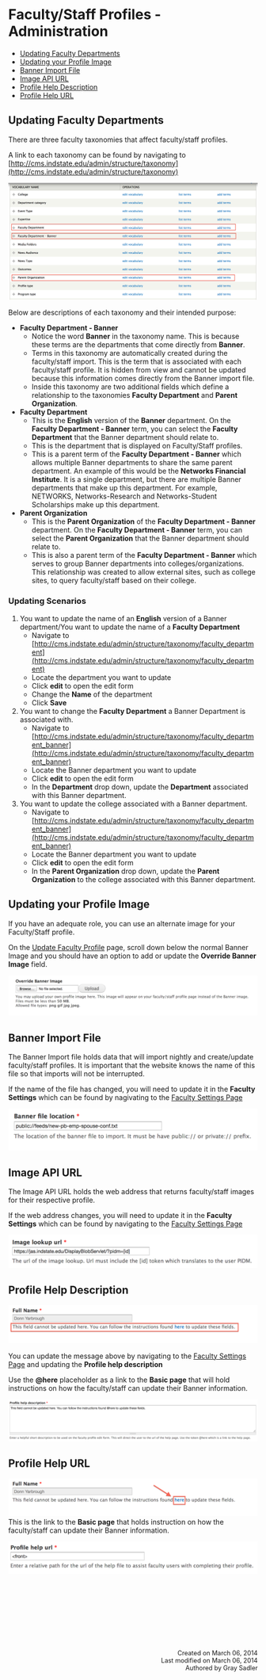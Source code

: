 # Faculty/Staff Profiles - Administration

* [Updating Faculty Departments](#updating-faculty-departments)
* [Updating your Profile Image](#updating-your-profile-image)
* [Banner Import File](#banner-import-file)
* [Image API URL](#image-api-url)
* [Profile Help Description](#profile-help-description)
* [Profile Help URL](#profile-help-url)

## Updating Faculty Departments

There are three faculty taxonomies that affect faculty/staff profiles.

A link to each taxonomy can be found by navigating to [http://cms.indstate.edu/admin/structure/taxonomy](http://cms.indstate.edu/admin/structure/taxonomy)

![Faculty Taxonomies](../assets/images/TaxonomyVocabList.png "Faculty Taxonomies")

Below are descriptions of each taxonomy and their intended purpose:

* **Faculty Department - Banner**
	* Notice the word **Banner** in the taxonomy name. This is because these terms are the departments that come directly from **Banner**.
	* Terms in this taxonomy are automatically created during the faculty/staff import. This is the term that is associated with each faculty/staff profile. It is hidden from view and cannot be updated because this information comes directly from the Banner import file.
	* Inside this taxonomy are two additional fields which define a relationship to the taxonomies **Faculty Department** and **Parent Organization**.
* **Faculty Department**
	* This is the **English** version of the **Banner** department. On the **Faculty Department - Banner** term, you can select the **Faculty Department** that the Banner department should relate to.
	* This is the department that is displayed on Faculty/Staff profiles.
	* This is a parent term of the **Faculty Department - Banner** which allows multiple Banner departments to share the same parent department. An example of this would be the **Networks Financial Institute**. It is a single department, but there are multiple Banner departments that make up this department. For example, NETWORKS, Networks-Research and Networks-Student Scholarships make up this department.
* **Parent Organization**
	* This is the **Parent Organization** of the **Faculty Department - Banner** department. On the **Faculty Department - Banner** term, you can select the **Parent Organization** that the Banner department should relate to.
	* This is also a parent term of the **Faculty Department - Banner** which serves to group Banner departments into colleges/organizations. This relationship was created to allow external sites, such as college sites, to query faculty/staff based on their college.

### Updating Scenarios
1. You want to update the name of an **English** version of a Banner department/You want to update the name of a **Faculty Department**
	* Navigate to [http://cms.indstate.edu/admin/structure/taxonomy/faculty_department](http://cms.indstate.edu/admin/structure/taxonomy/faculty_department)
	* Locate the department you want to update
	* Click **edit** to open the edit form
	* Change the **Name** of the department
	* Click **Save**
2. You want to change the **Faculty Department** a Banner Department is associated with.
	* Navigate to [http://cms.indstate.edu/admin/structure/taxonomy/faculty_department_banner](http://cms.indstate.edu/admin/structure/taxonomy/faculty_department_banner)
	* Locate the Banner department you want to update
	* Click **edit** to open the edit form
	* In the **Department** drop down, update the **Department** associated with this Banner department.
3. You want to update the college associated with a Banner department.
	* Navigate to [http://cms.indstate.edu/admin/structure/taxonomy/faculty_department_banner](http://cms.indstate.edu/admin/structure/taxonomy/faculty_department_banner)
	* Locate the Banner department you want to update
	* Click **edit** to open the edit form
	* In the **Parent Organization** drop down, update the **Parent Organization** to the college associated with this Banner department.

## Updating your Profile Image

If you have an adequate role, you can use an alternate image for your Faculty/Staff profile.

On the [Update Faculty Profile](http://cms.indstate.edu/admin/faculty-edit) page, scroll down below the normal Banner Image and you should have an option to add or update the **Override Banner Image** field.

![OverrideBannerImage](../assets/images/OverrideBannerImage.png "Override Banner Image")

## Banner Import File

The Banner Import file holds data that will import nightly and create/update faculty/staff profiles. It is important that the website knows the name of this file so that imports will not be interrupted.

If the name of the file has changed, you will need to update it in the **Faculty Settings** which can be found by nagivating to the [Faculty Settings Page](http://cms.indstate.edu/admin/config/people/isu_faculty)

![Image](../assets/images/BannerFileLocation.png "Banner File Location")

## Image API URL

The Image API URL holds the web address that returns faculty/staff images for their respective profile.

If the web address changes, you will need to update it in the **Faculty Settings** which can be found by navigating to the [Faculty Settings Page](http://cms.indstate.edu/admin/config/people/isu_faculty)

![Image Lookup](../assets/images/ImageLookupUrl.png "Image Lookup URL")

## Profile Help Description

![Image](../assets/images/ProfileHelpDescExample.png "Profile Help Description")

You can update the message above by navigating to the [Faculty Settings Page](http://cms.indstate.edu/admin/config/people/isu_faculty)
and updating the **Profile help description**

Use the **@here** placeholder as a link to the **Basic page** that will hold instructions on how the faculty/staff can update their Banner information.

![Image](../assets/images/ProfileHelpDesc.png "Profile Help Description")

## Profile Help URL

![Image](../assets/images/ProfileHelpURLExample.png "Profile Help URL")
This is the link to the **Basic page** that holds instruction on how the faculty/staff can update their Banner information.

![Image](../assets/images/ProfileHelpURL.png "Profile Help URL")

<p style="margin-top:150px; text-align:right; font-size:90%;">Created on March 06, 2014<br />
Last modified on March 06, 2014<br />
Authored by Gray Sadler</p>
